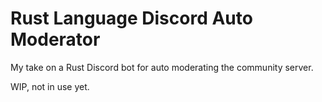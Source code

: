 # Rust Language Discord Auto Moderator

My take on a Rust Discord bot for auto moderating the community server.

WIP, not in use yet.
